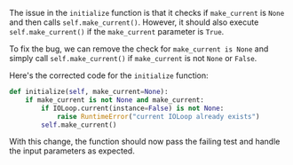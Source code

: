 The issue in the `initialize` function is that it checks if `make_current` is `None` and then calls `self.make_current()`. However, it should also execute `self.make_current()` if the `make_current` parameter is `True`.

To fix the bug, we can remove the check for `make_current is None` and simply call `self.make_current()` if `make_current` is not `None` or `False`.

Here's the corrected code for the `initialize` function:

```python
def initialize(self, make_current=None):
    if make_current is not None and make_current:
        if IOLoop.current(instance=False) is not None:
            raise RuntimeError("current IOLoop already exists")
        self.make_current()
```

With this change, the function should now pass the failing test and handle the input parameters as expected.